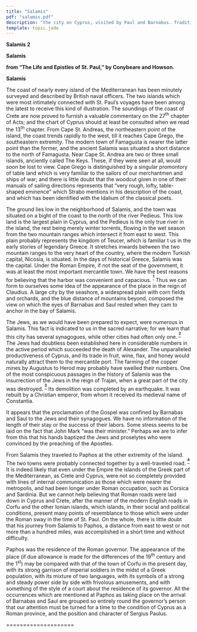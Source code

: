```yaml
---
title: "Salamis"
pdf: "salamis.pdf"
description: "the city on Cyprus, visited by Paul and Barnabus. Traditional place where Barnabas, a native of Cyprus, was martyred."
template: topic.jade
---
```



**Salamis 2**

**Salamis**

**from “The Life and Epistles of St. Paul,” by Conybeare and Howson.**

**Salamis**

The coast of nearly every island of the Mediterranean has been minutely
surveyed and described by British naval officers. The two islands which
were most intimately connected with St. Paul’s voyages have been among
the latest to receive this kind of illustration. The soundings of the
coast of Crete are now proved to furnish a valuable commentary on the
27<sup>th</sup> chapter of Acts; and the chart of Cyprus should at least
be consulted when we read the 13<sup>th</sup> chapter. From Cape St.
Andreas, the northeastern point of the island, the coast trends rapidly
to the west, till it reaches Cape Grego, the southeastern extremity. The
modern town of Famagusta is nearer the latter point than the former, and
the ancient Salamis was situated a short distance to the north of
Famagusta. Near Cape St. Andrea are two or three small islands,
anciently called The Keys. These, if they were seen at all, would soon
be lost to view. Cape Grego is distinguished by a singular promontory of
table land which is very familiar to the sailors of our merchantmen and
ships of war; and there is little doubt that the woodcut given in one of
their manuals of sailing directions represents that “very rough, lofty,
table-shaped eminence” which Strabo mentions in his description of the
coast, and which has been identified with the Idalium of the classical
poets.

The ground lies low in the neighborhood of Salamis, and the town was
situated on a bight of the coast to the north of the river Pedieus. This
low land is the largest plain in Cyprus, and the Pedieus is the only
true river in the island, the rest being merely winter torrents, flowing
in the wet season from the two mountain ranges which intersect it from
east to west. This plain probably represents the kingdom of Teucer,
which is familiar t us in the early stories of legendary Greece. It
stretches inwards between the two mountain ranges to the very heart of
the country, where the modern Turkish capital, Nicosia, is situated. In
the days of historical Greece, Salamis was the capital. Under the Roman
Empire, if not the seat of the government, it was at least the most
important mercantile town. We have the best reasons for believing that
the harbor was convenient and capacious.
<sup>**[<sup>1</sup>](#sdfootnote1sym)**</sup> Thus we can form to
ourselves some idea of the appearance of the place in the reign of
Claudius. A large city by the seashore, a widespread plain with corn
fields and orchards, and the blue distance of mountains beyond, composed
the view on which the eyes of Barnabas and Saul rested when they cam to
anchor in the bay of Salamis.

The Jews, as we would have been prepared to expect, were numerous in
Salamis. This fact is indicated to us in the sacred narrative; for we
learn that this city has several synagogues, while other cities had
often only one. <sup>**[<sup>2</sup>](#sdfootnote2sym)**</sup> The Jews
had doubtless been established here in considerable numbers in the
active period which succeeded the death of Alexander. The unparalleled
productiveness of Cyprus, and its trade in fruit, wine, flax, and honey
would naturally attract them to the mercantile port. The farming of the
copper mines by Augustus to Herod may probably have swelled their
numbers. One of the most conspicuous passages in the history of Salamis
was the insurrection of the Jews in the reign of Trajan, when a great
part of the city was destroyed.
<sup>**[<sup>3</sup>](#sdfootnote3sym)**</sup> Its demolition was
completed by an earthquake. It was rebuilt by a Christian emperor, from
whom it received its medieval name of Constantia.

It appears that the proclamation of the Gospel was confined by Barnabas
and Saul to the Jews and their synagogues. We have no information of the
length of their stay or the success of their labors. Some stress seems
to be laid on the fact that John Mark “was their minister.” Perhaps we
are to infer from this that his hands baptized the Jews and proselytes
who were convinced by the preaching of the Apostles.

From Salamis they traveled to Paphos at the other extremity of the
island. The two towns were probably connected together by a
well-traveled road. <sup>**[<sup>4</sup>](#sdfootnote4sym)**</sup> It is
indeed likely that even under the Empire the islands of the Greek part
of the Mediterranean, as Crete and Cyprus, were not so completely
provided with lines of internal communication as those which were nearer
the metropolis, and had been longer under Roman occupation, such as
Corsica and Sardinia. But we cannot help believing that Roman roads were
laid down in Cyprus and Crete, after the manner of the modern English
roads in Corfu and the other Ionian islands, which islands, in their
social and political conditions, present many points of resemblance to
those which were under the Roman sway in the time of St. Paul. On the
whole, there is little doubt that his journey from Salamis to Paphos, a
distance from east to west or not more than a hundred miles, was
accomplished in a short time and without difficulty.

Paphos was the residence of the Roman governor. The appearance of the
place (if due allowance is made for the differences of the
19<sup>th</sup> century and the 1<sup>st</sup>) may be compared with
that of the town of Corfu in the present day, with its strong garrison
of imperial soldiers in the midst of a Greek population, with its
mixture of two languages, with its symbols of a strong and steady power
side by side with frivolous amusements, and with something of the style
of a court about the residence of its governor. All the occurrences
which are mentioned at Paphos as taking place on the arrival of Barnabas
and Saul are grouped so entirely round the governor’s person that our
attention must be turned for a time to the condition of Cyprus as a
Roman province, and the position and character of Sergius Paulus.

====================

